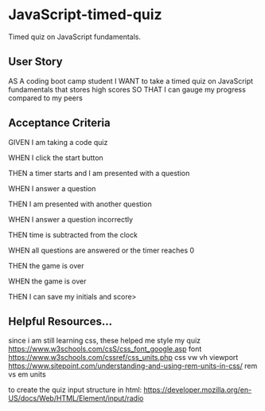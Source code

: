 # JavaScript-timed-quiz
Timed quiz on JavaScript fundamentals.

## User Story
>
AS A coding boot camp student
I WANT to take a timed quiz on JavaScript fundamentals that stores high scores
SO THAT I can gauge my progress compared to my peers
>
## Acceptance Criteria 
> 
GIVEN I am taking a code quiz

WHEN I click the start button

THEN a timer starts and I am presented with a question

WHEN I answer a question

THEN I am presented with another question

WHEN I answer a question incorrectly

THEN time is subtracted from the clock

WHEN all questions are answered or the timer reaches 0

THEN the game is over

WHEN the game is over

THEN I can save my initials and score>

## Helpful Resources...
since i am still learning css, these helped me style my quiz
https://www.w3schools.com/csS/css_font_google.asp font
https://www.w3schools.com/cssref/css_units.php css vw vh viewport
https://www.sitepoint.com/understanding-and-using-rem-units-in-css/ rem vs em units

to create the quiz input structure in html:
https://developer.mozilla.org/en-US/docs/Web/HTML/Element/input/radio


